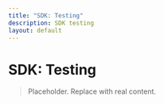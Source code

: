 ```yaml
---
title: "SDK: Testing"
description: SDK testing
layout: default
---
```


# SDK: Testing

> Placeholder. Replace with real content.
